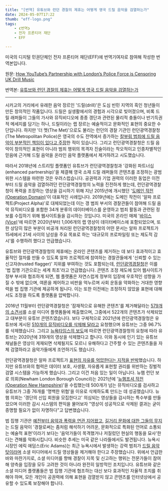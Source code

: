 ```yaml
---
title: "[번역] 유튜브와 런던 경찰의 제휴는 어떻게 영국 드릴 음악을 검열하는가"
date: 2024-05-07T17:22
thumb: "eff-logo.png"
tags: 
    - ❮번역❯
    - 전자 프론티어 재단
    - EFF

---
```


미국의 디지털 민권단체인 전자 프론티어 재단(EFF)에 번역기여자로 참여해 작성한 번역본입니다.

원문: [How YouTube’s Partnership with London’s Police Force is Censoring UK Drill Music](https://www.eff.org/deeplinks/2022/08/how-youtubes-partnership-londons-police-force-censoring-uks-drill-music)

번역본: [유튜브와 런던 경찰의 제휴는 어떻게 영국 드릴 음악을 검열하는가](https://www.eff.org/deeplinks/2022/08/how-youtubes-partnership-londons-police-force-censoring-uks-drill-music)

---

시카고의 거리에서 유래한 음악 장르인 '드릴(drill)'은 도심 빈민 지역의 흑인 청년들이 만든 창의적인 작품입니다. 드릴은 실생활에서의 경험과 시각으로 빚어졌으며, 비록 드릴 래퍼들이 그들의 가사와 뮤직비디오에 종종 갱단과 관련된 물리적 충돌이나 반기득권적 메세지를 담기는 하나, 드릴이라는 랩 장르는 예술적이고 문화적인 표현의 중요한 수단입니다. 하지만 '더 멧(The Met)'으로도 불리는 런던의 경찰 기관인 런던광역경찰청(The Metropolitan Police)은 영국의 수도 전역에서 증가하는 [칼부림 범죄에 드릴 음악이 부분적인 책임이 있다고 주장](https://www.lbc.co.uk/radio/presenters/nick-ferrari/met-police-chief-calls-on-youtube-drill-music/)한 적이 있습니다. 그리고 런던광역경찰청은 드릴 음악이 창의적인 표현이 아니라 범죄 행위의 목격자 진술이라는 착오적이고 인종차별적인 믿음에 근거해 드릴 음악을 온라인 음악 플랫폼에서 제거하려고 시도했습니다.

따라서 2018년에 스트리밍 플랫폼인 유튜브가 런던광역경찰청과 '강화된 파트너십(enhanced partnership)'을 체결해 영국 소재 드릴 래퍼들의 콘텐츠를 조정하는 광범위한 시스템을 마련한 것은 우려스럽습니다. 공권력과 기업 권력의 이러한 동업은 이전부터 드릴 음악을 검열하려던 런던광역경찰청의 노력을 진전하게 했는데, 런던광역경찰청이 폭력을 조장하는 영상을 감시하기 위해 지난 2015년에 개시했던 '[도메인 작전(Operation Domain)](https://www.met.police.uk/foi-ai/metropolitan-police/d/march-2022/information-about-operation-domain/)'이 대표적인 사례입니다. 2019년에는 도메인 작전이 '알파 프로젝트(Project Alpha)'로 대체되었는데 이는 갱 범죄 부서의 경찰관들이 참여해 드릴 음악 뮤직비디오를 포함한 34개 분류의 데이터베이스를 운영하고 범죄 활동과 관련된 정보를 수집하기 위해 웹사이트들을 감시하는 것입니다. 미국의 온라인 매체 '[바이스(Vice)](https://www.vice.com/en/article/bvnp8v/met-police-youtube-drill-music-removal)'에 따르면 2020년부터 1,006개의 랩 영상이 데이터베이스에 포함되었으며, 또한 상당히 많은 부분이 비공개 처리된 런던광역경찰청의 어떤 문서는 알파 프로젝트가 15세에서 21세 사이의 남성을 주요 목표로 하는 '대규모의 프로파일링 또는 제도적 감시'를 수행하려 했다고 언급했습니다.

유튜브와 런던광역경찰청의 제휴에는 온라인 콘텐츠를 제거하는 데 보다 효과적이고 효율적인 절차를 만들 수 있도록 알파 프로젝트에 참여하는 경찰관들에게 '신뢰할 수 있는 신고자(trusted flagger)' 지위를 부여하는 것도 포함되는데, [런던광역경찰청](https://www.london.gov.uk/questions/2021/5071)은 이를 '법 집행 기관으로는 세계 최초'라고 언급했습니다. 콘텐츠 조정 제도에 있어 웹사이트가 정부 부서와 협조하게 되면, 웹 플랫폼은 자연스럽게 정부의 입장에 우호적인 성향을 가질 수 밖에 없으며, 여론을 제어하고 비판을 억누르며 사회 운동을 약화하는 거대한 영향력을 법 집행 기관에 제공하게 됩니다. 이는 또한 이전에는 조정하지 않았을 표현에 대해서도 조정을 하도록 플랫폼을 압박합니다.

2016년 11월부터 런던광역경찰청은 '잠재적으로 유해한 콘텐츠'를 제거해달라는 [579개의 소견서](https://www.bbc.com/news/uk-55617706)를 소셜 미디어 플랫폼들에 제출했으며, 그중에서 522개의 콘텐츠가 삭제되었고 대부분이 유튜브 콘텐츠였습니다. 보다 구체적으로 2021년에 런던광역경찰청은 유튜브에 게시된 [510개의 뮤직비디오를 삭제해 달라고](https://www.vice.com/en/article/bvnp8v/met-police-youtube-drill-music-removal) 요청했으며 유튜브는 그중 96.7%를 삭제했습니다. 그리고 [뉴욕타임스의 보도](https://www.nytimes.com/2021/01/11/arts/music/digga-d-drill-music.html)에 따르면 런던광역경찰청의 요청에 따라 유튜브는 2020년에 319개의 영상을 삭제했다고 합니다. 이와 동시에 인기 있는 유튜브 채널들은 영상이 게재되면 삭제될지도 모르니 유해하다고 간주할 수 있는 콘텐츠들을 자체 검열하라고 음악가들에게 조언하기도 했습니다.

런던광역경찰청은 알파 프로젝트가 [표현의 자유를 억압한다는 지적을 반박](https://ico.org.uk/media/action-weve-taken/decision-notices/2021/2619961/ic-58919-t8h2.pdf)했습니다. 하지만 유튜브와의 협력은 데이터 보호, 사생활, 자유롭게 표현할 권리를 위반하는 징벌적 검열 시스템을 가능하게 했습니다. 그리고 이건 처음 있는 일이 아닙니다. 뉴햄 런던 보로 의회(Newham London Borough Council)는 2021년에 '[뉴햄프셔 작전(Operation New Hampshire)](https://www.whatdotheyknow.com/request/164007/response/405592/attach/2/FOI%20RESPONSE%20E15688.pdf?cookie_passthrough=1)'을 수립했는데 500개가 넘는 뮤직비디오를 검사하고 유튜브가 그중 76개를 '명백한 위협'을 이유로 삭제하도록 만드는 데 성공했습니다. 뉴햄 의회는 '갱단의 신입 회원을 모집한다고' 의심되는 영상들을 감시하는 특수부를 만들었으며 이러한 감시 시스템의 편익을 물어보자 "영상이 성공적으로 삭제된 결과는 굳이 증명할 필요가 없이 자명하다"고 답변했습니다.

법 집행 기관은 [예전부터 음악과 폭력을 연관 지어왔고](https://www.independent.co.uk/news/science/violent-music-death-metal-songs-happy-pharrell-williams-a8819551.html), [길거리 문화에 대한 그들의 무지](https://academic.oup.com/bjc/advance-article-abstract/doi/10.1093/bjc/azz086/5706791?redirectedFrom=fulltext&login=false)는 드릴 음악이 '경찰로써는 좀처럼 해석하기 어려운, 문화적으로 특화된 언어로 소통되는 예술적 표현'이라기 보다는 '음악가들이 목격했거나 저질렀던 현실의 행동을 묘사'한다는 견해를 악화시킵니다. 비슷한 추세는 미국 같은 나라들에서도 발견됩니다. 뉴욕시 시장인 에릭 애덤스(Eric Adams)는 최근 뉴욕시에서 발생하는 강력 범죄가 [드릴 음악 탓이라며](https://www.thefader.com/2022/02/11/new-york-city-mayor-eric-adams-drill) 소셜 미디어에서 드릴 영상들을 제거해야 한다고 주장했습니다. 위에서 언급한 바와 마찬가지로, 소셜 미디어를 향해 경찰이 지목 및 신고하는 행위는 전문가들이 참여해 양측을 입장을 모두 고려한 것이 아니라 완전히 일방적인 조치입니다. 유튜브와 같은 소셜 미디어 플랫폼들은 법 집행 기관에 협조하는 대신 보다 효과적인 자율적 조치를 취해야 하며, 모든 개인이 공권력에 의해 표현을 검열받지 않고 콘텐츠를 인터넷상에서 공유할 수 있도록 보장해야 합니다.